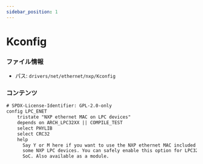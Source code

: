 ```yaml
---
sidebar_position: 1
---
```

# Kconfig

### ファイル情報

- パス: `drivers/net/ethernet/nxp/Kconfig`

### コンテンツ

```txt
# SPDX-License-Identifier: GPL-2.0-only
config LPC_ENET
	tristate "NXP ethernet MAC on LPC devices"
	depends on ARCH_LPC32XX || COMPILE_TEST
	select PHYLIB
	select CRC32
	help
	  Say Y or M here if you want to use the NXP ethernet MAC included on
	  some NXP LPC devices. You can safely enable this option for LPC32xx
	  SoC. Also available as a module.

```
